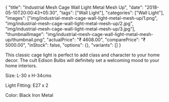 {
    "title": "Industrial Mesh Cage Wall Light Metal Mesh Up",
    "date": "2018-05-10T20:00:43+05:30",
    "tags": ["Wall Light"],
    "categories": ["Wall Light"],
    "images": ["img/industrial-mesh-cage-wall-light-metal-mesh-up/1.png", "img/industrial-mesh-cage-wall-light-metal-mesh-up/2.jpg", "img/industrial-mesh-cage-wall-light-metal-mesh-up/3.jpg"],
    "thumbnailImage": "img/industrial-mesh-cage-wall-light-metal-mesh-up/thumbnail.png",
    "actualPrice": "₹ 4608.00",
    "comparePrice": "₹ 5000.00",
    "inStock": false,
    "options": {},
    "variants": []
}

This classic cage light is perfect to add class and character to your home decor. The cult Edison Bulbs will definitely set a welcoming mood to your home interiors.

Size: L-30 x H-34cms

Light Fitting: E27 x 2

Color: Black Iron Metal